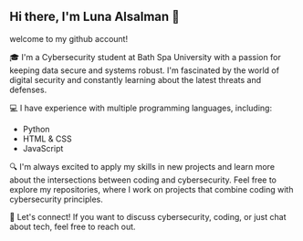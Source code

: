 ## Hi there, I'm Luna Alsalman 👋
welcome to my github account! 

🎓 I'm a Cybersecurity student at Bath Spa University with a passion for keeping data secure and systems robust. I'm fascinated by the world of digital security and constantly learning about the latest threats and defenses.

💻 I have experience with multiple programming languages, including:
- Python
- HTML & CSS
- JavaScript

🔍 I'm always excited to apply my skills in new projects and learn more about the intersections between coding and cybersecurity. Feel free to explore my repositories, where I work on projects that combine coding with cybersecurity principles.

💬 Let's connect! If you want to discuss cybersecurity, coding, or just chat about tech, feel free to reach out.

<!--
**theLunaverse/theLunaverse** is a ✨ _special_ ✨ repository because its `README.md` (this file) appears on your GitHub profile.

Here are some ideas to get you started:

- 🔭 I’m currently working on ...
- 🌱 I’m currently learning ...
- 👯 I’m looking to collaborate on ...
- 🤔 I’m looking for help with ...
- 💬 Ask me about ...
- 📫 How to reach me: ...
- 😄 Pronouns: ...
- ⚡ Fun fact: ...
-->
